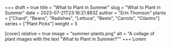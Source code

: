 +++
draft = true
title = "What to Plant in Summer"
slug = "What to Plant in Summer"
date = 2023-07-21T23:16:21.883Z
author = "Erin Thomson"
plants = ["Chard", "Beans", "Radishes", "Lettuce", "Beets", "Carrots", "Cilantro"]
series = ["Plant Picks"]
weight = 5

[cover]
relative = true
image = "summer-plants.png"
alt = "A collage of plant images with the text \"What to Plant in Summer?\""
+++
Lorem